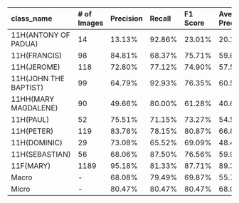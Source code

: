 | class_name            | # of Images   | Precision   | Recall   | F1 Score   | Average Precision   |
|:----------------------|:--------------|:------------|:---------|:-----------|:--------------------|
| 11H(ANTONY OF PADUA)  | 14            | 13.13%      | 92.86%   | 23.01%     | 20.17%              |
| 11H(FRANCIS)          | 98            | 84.81%      | 68.37%   | 75.71%     | 59.65%              |
| 11H(JEROME)           | 118           | 72.80%      | 77.12%   | 74.90%     | 57.59%              |
| 11H(JOHN THE BAPTIST) | 99            | 64.79%      | 92.93%   | 76.35%     | 60.58%              |
| 11HH(MARY MAGDALENE)  | 90            | 49.66%      | 80.00%   | 61.28%     | 40.69%              |
| 11H(PAUL)             | 52            | 75.51%      | 71.15%   | 73.27%     | 54.53%              |
| 11H(PETER)            | 119           | 83.78%      | 78.15%   | 80.87%     | 66.87%              |
| 11H(DOMINIC)          | 29            | 73.08%      | 65.52%   | 69.09%     | 48.41%              |
| 11H(SEBASTIAN)        | 56            | 68.06%      | 87.50%   | 76.56%     | 59.92%              |
| 11F(MARY)             | 1189          | 95.18%      | 81.33%   | 87.71%     | 89.32%              |
| Macro                 | -             | 68.08%      | 79.49%   | 69.87%     | 55.77%              |
| Micro                 | -             | 80.47%      | 80.47%   | 80.47%     | 68.09%              |